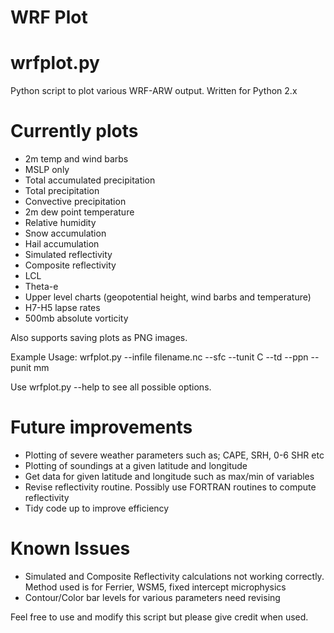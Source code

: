 # WRF Plot
# wrfplot.py

Python script to plot various WRF-ARW output. Written for Python 2.x

# Currently plots

- 2m temp and wind barbs
- MSLP only
- Total accumulated precipitation
- Total precipitation
- Convective precipitation
- 2m dew point temperature
- Relative humidity
- Snow accumulation
- Hail accumulation
- Simulated reflectivity
- Composite reflectivity
- LCL
- Theta-e
- Upper level charts (geopotential height, wind barbs and temperature)
- H7-H5 lapse rates
- 500mb absolute vorticity

Also supports saving plots as PNG images.

Example Usage: wrfplot.py --infile filename.nc --sfc --tunit C --td --ppn --punit mm

Use wrfplot.py --help to see all possible options.

# Future improvements

- Plotting of severe weather parameters such as; CAPE, SRH, 0-6 SHR etc
- Plotting of soundings at a given latitude and longitude
- Get data for given latitude and longitude such as max/min of variables
- Revise reflectivity routine. Possibly use FORTRAN routines to compute reflectivity
- Tidy code up to improve efficiency

# Known Issues

- Simulated and Composite Reflectivity calculations not working correctly. Method used is for Ferrier, WSM5, fixed intercept      microphysics
- Contour/Color bar levels for various parameters need revising

Feel free to use and modify this script but please give credit when used. 
